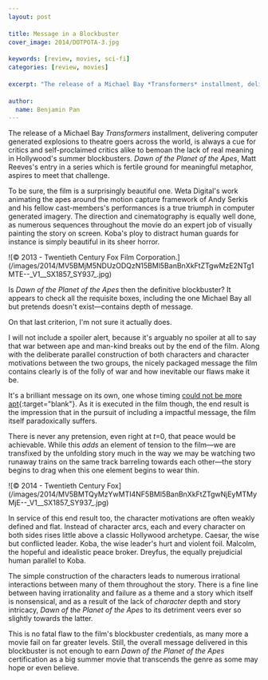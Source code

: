 ```yaml
---
layout: post

title: Message in a Blockbuster
cover_image: 2014/DOTPOTA-3.jpg

keywords: [review, movies, sci-fi]
categories: [review, movies]

excerpt: "The release of a Michael Bay *Transformers* installment, delivering computer generated explosions to theatre goers across the world, is always a cue for critics and self-proclaimed critics alike to bemoan the lack of real meaning in Hollywood's summer blockbusters. *Dawn of the Planet of the Apes*, Matt Reeves's entry in a series which is fertile ground for meaningful metaphor, aspires to meet that challenge."

author:
  name: Benjamin Pan
---
```


The release of a Michael Bay *Transformers* installment, delivering computer generated explosions to theatre goers across the world, is always a cue for critics and self-proclaimed critics alike to bemoan the lack of real meaning in Hollywood's summer blockbusters. *Dawn of the Planet of the Apes*, Matt Reeves's entry in a series which is fertile ground for meaningful metaphor, aspires to meet that challenge.

To be sure, the film is a surprisingly beautiful one. Weta Digital's work animating the apes around the motion capture framework of Andy Serkis and his fellow cast-members's performances is a true triumph in computer generated imagery. The direction and cinematography is equally well done, as numerous sequences throughout the movie do an expert job of visually painting the story on screen. Koba's ploy to distract human guards for instance is simply beautiful in its sheer horror.

<div class="full">
![© 2013 - Twentieth Century Fox Film Corporation.](/images/2014/MV5BMjM5NDUzODQzN15BMl5BanBnXkFtZTgwMzE2NTg1MTE--_V1__SX1857_SY937_.jpg)
</div>

Is *Dawn of the Planet of the Apes* then the definitive blockbuster? It appears to check all the requisite boxes, including the one Michael Bay all but pretends doesn't exist—contains depth of message.

On that last criterion, I'm not sure it actually does.

I will not include a spoiler alert, because it's arguably no spoiler at all to say that war between ape and man-kind breaks out by the end of the film. Along with the deliberate parallel construction of both characters and character motivations between the two groups, the nicely packaged message the film contains clearly is of the folly of war and how inevitable our flaws make it be.

It's a brilliant message on its own, one whose timing [could not be more apt](http://www.reuters.com/article/2014/07/17/us-palestinians-israel-idUSKBN0FI04420140717){:target="blank"}. As it is executed in the film though, the end result is the impression that in the pursuit of including a impactful message, the film itself paradoxically suffers.

There is never any pretension, even right at *t*=0, that peace would be achievable. While this *adds* an element of tension to the film—we are transfixed by the unfolding story much in the way we may be watching two runaway trains on the same track barreling towards each other—the story begins to drag when this one element begins to wear thin.

<div class="full">
![© 2014 - Twentieth Century Fox](/images/2014/MV5BMTQyMzYwMTI4NF5BMl5BanBnXkFtZTgwNjEyMTMyMjE--_V1__SX1857_SY937_.jpg)
</div>

In service of this end result too, the character motivations are often weakly defined and flat. Instead of character arcs, each and every character on both sides rises little above a classic Hollywood archetype. Caesar, the wise but conflicted leader. Koba, the wise leader's hurt and violent foil. Malcolm, the hopeful and idealistic peace broker. Dreyfus, the equally prejudicial human parallel to Koba.

The simple construction of the characters leads to numerous irrational interactions between many of them throughout the story. There is a fine line between having irrationality and failure as a theme and a story which itself is nonsensical, and as a result of the lack of *character* depth and story intricacy, *Dawn of the Planet of the Apes* to its detriment veers ever so slightly towards the latter.

This is no fatal flaw to the film's blockbuster credentials, as many more a movie fail on far greater levels. Still, the overall message delivered in this blockbuster is not enough to earn *Dawn of the Planet of the Apes* certification as a big summer movie that transcends the genre as some may hope or even believe.
